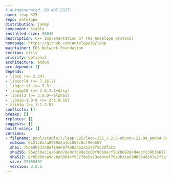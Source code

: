 ```yaml
---
# Autogenerated. DO NOT EDIT.
name: leap-325
repo: antelope
distribution: jammy
component: stable
installed-size: 98045
description: C++ implementation of the Antelope protocol
homepage: https://github.com/AntelopeIO/leap
maintainer: EOS Network Foundation
section: utils
priority: optional
architecture: amd64
pre-depends: []
depends:
- libc6 (>= 2.34)
- libcurl4 (>= 7.16.2)
- libgcc-s1 (>= 3.3)
- libgmp10 (>= 2:6.2.1+dfsg)
- libssl3 (>= 3.0.0~~alpha1)
- libusb-1.0-0 (>= 2:1.0.16)
- zlib1g (>= 1:1.2.0)
conflicts: []
breaks: []
replaces: []
suggests: []
built-using: []
versions:
- filename: pool/stable/l/leap-325/leap-325_3.2.5-ubuntu-22.04_amd64.deb
  md5sum: 6c21a8a4a0989d2a4dc005c0cf90a557
  sha1: 75dedb637b8ef19e6bf4983bb225176f552df2c2
  sha256: 95e33bec1aa6abd78e0c7c8de3c80f90b9acf5b2b08264d4ecfc38b1b61711ee
  sha512: 8c95006ca9d2ba5984cf82778e5a73cd4cef70a3b3ca59d8324d207e2f2a730d70abf6073e09dd11290806299d37205e4c1071c37c56b16071ee9be9541301bc
  size: 23689492
  version: 3.2.5
---
```

